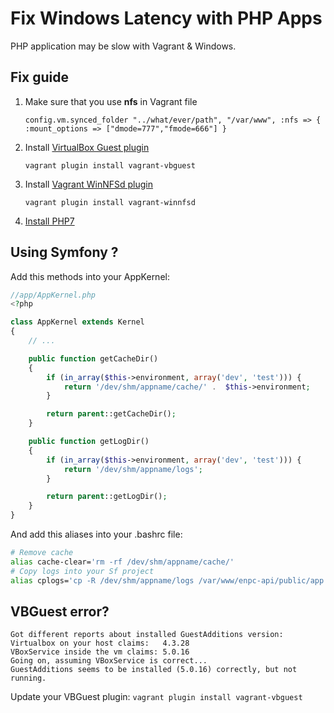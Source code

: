# Fix Windows Latency with PHP Apps

PHP application may be slow with Vagrant & Windows.

## Fix guide

1. Make sure that you use **nfs** in Vagrant file
     ```
     config.vm.synced_folder "../what/ever/path", "/var/www", :nfs => { :mount_options => ["dmode=777","fmode=666"] }
     ```

2. Install [VirtualBox Guest plugin](https://github.com/dotless-de/vagrant-vbguest)

     ```
     vagrant plugin install vagrant-vbguest
     ```

3. Install [Vagrant WinNFSd plugin](https://github.com/winnfsd/vagrant-winnfsd)

    ```
    vagrant plugin install vagrant-winnfsd
    ```

4. [Install PHP7](php7.md)


## Using Symfony ?

Add this methods into your AppKernel:

```php
//app/AppKernel.php
<?php

class AppKernel extends Kernel
{
    // ...

    public function getCacheDir()
    {
        if (in_array($this->environment, array('dev', 'test'))) {
            return '/dev/shm/appname/cache/' .  $this->environment;
        }

        return parent::getCacheDir();
    }

    public function getLogDir()
    {
        if (in_array($this->environment, array('dev', 'test'))) {
            return '/dev/shm/appname/logs';
        }

        return parent::getLogDir();
    }
}
```

And add this aliases into your .bashrc file:

```sh
# Remove cache
alias cache-clear='rm -rf /dev/shm/appname/cache/'
# Copy logs into your Sf project
alias cplogs='cp -R /dev/shm/appname/logs /var/www/enpc-api/public/app'
```


## VBGuest error?

```
Got different reports about installed GuestAdditions version:
Virtualbox on your host claims:   4.3.28
VBoxService inside the vm claims: 5.0.16
Going on, assuming VBoxService is correct...
GuestAdditions seems to be installed (5.0.16) correctly, but not running.
```

Update your VBGuest plugin: `vagrant plugin install vagrant-vbguest`
